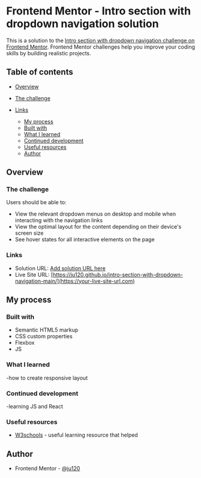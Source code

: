 # Frontend Mentor - Intro section with dropdown navigation solution

This is a solution to the [Intro section with dropdown navigation challenge on Frontend Mentor](https://www.frontendmentor.io/challenges/intro-section-with-dropdown-navigation-ryaPetHE5). Frontend Mentor challenges help you improve your coding skills by building realistic projects.

## Table of contents

- [Overview](#overview)
- [The challenge](#the-challenge)
- [Links](#links)

  - [My process](#my-process)
  - [Built with](#built-with)
  - [What I learned](#what-i-learned)
  - [Continued development](#continued-development)
  - [Useful resources](#useful-resources)
  - [Author](#author)

## Overview

### The challenge

Users should be able to:

- View the relevant dropdown menus on desktop and mobile when interacting with the navigation links
- View the optimal layout for the content depending on their device's screen size
- See hover states for all interactive elements on the page

### Links

- Solution URL: [Add solution URL here](https://your-solution-url.com)
- Live Site URL: [https://ju120.github.io/intro-section-with-dropdown-navigation-main/](https://your-live-site-url.com)

## My process

### Built with

- Semantic HTML5 markup
- CSS custom properties
- Flexbox
- JS

### What I learned

-how to create responsive layout

### Continued development

-learning JS and React

### Useful resources

- [W3schools](https://www.w3schools.com/css/css_dropdowns.asp) - useful learning resource that helped

## Author

- Frontend Mentor - [@ju120](https://www.frontendmentor.io/profile/ju120)
